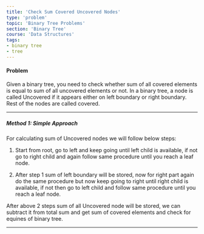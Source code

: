 ```yaml
---
title: 'Check Sum Covered Uncovered Nodes'
type: 'problem'
topic: 'Binary Tree Problems'
section: 'Binary Tree'
course: 'Data Structures'
tags:
- binary tree
- tree
---
```

#### Problem
Given a binary tree, you need to check whether sum of all covered elements is equal to sum of all uncovered elements or not.
In a binary tree, a node is called Uncovered if it appears either on left boundary or right boundary. Rest of the nodes are called covered.

---
##### Method 1: Simple Approach
For calculating sum of Uncovered nodes we will follow below steps:
1) Start from root, go to left and keep going until left child is available, if not go to right child and again follow same procedure until you reach a leaf node.

2) After step 1 sum of left boundary will be stored, now for right part again do the same procedure but now keep going to right until right child is available, if not then go to left child and follow same procedure until you reach a leaf node.

After above 2 steps sum of all Uncovered node will be stored, we can subtract it from total sum and get sum of covered elements and check for equines of binary tree.


---
